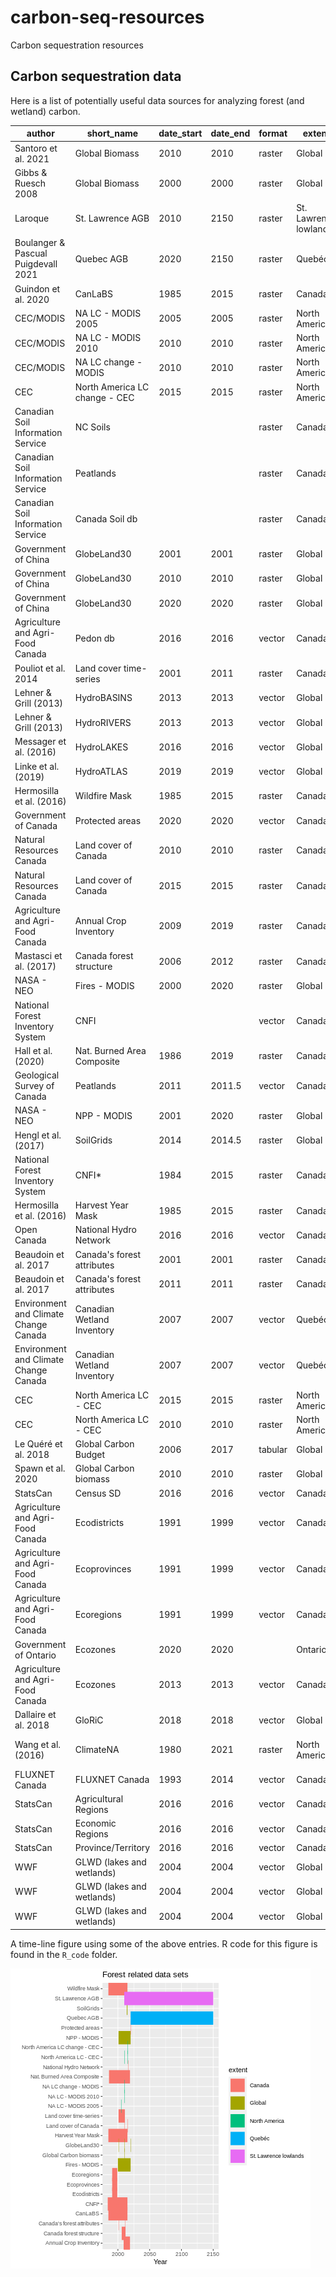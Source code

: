 # carbon-seq-resources
Carbon sequestration resources
## Carbon sequestration data
Here is a list of potentially useful data sources for analyzing forest (and wetland) carbon.

|author|short_name|date_start|date_end|format|extent|potential_uses| url_data|url_paper|
|-----|-----|-----|-----|-----|-----|-----|-----|-----|
|Santoro et al. 2021|Global Biomass|2010|2010|raster|Global||[data link](https://globbiomass.org/wp-content/uploads/GB_Maps/Globbiomass_global_dataset.html)|[paper link](https://doi.org/10.5194/essd-13-3927-2021)|
|Gibbs & Ruesch 2008|Global Biomass|2000|2000|raster|Global||[data link](https://data.ess-dive.lbl.gov/view/doi:10.15485/1463800)||
|Laroque|St. Lawrence AGB|2010|2150|raster|St. Lawrence lowlands||||
|Boulanger & Pascual Puigdevall 2021|Quebec AGB|2020|2150|raster|Quebéc|||[paper link](https://doi.org/10.1007/s10980-021-01241-7)|
|Guindon et al. 2020|CanLaBS|1985|2015|raster|Canada||[data link](https://open.canada.ca/data/en/dataset/b1f61b7e-4ba6-4244-bc79-c1174f2f92cd)|[paper link](https://cdnsciencepub.com/doi/10.1139/cjfr-2020-0353)|
|CEC/MODIS|NA LC - MODIS 2005|2005|2005|raster|North America||[data link]( http://www.cec.org/files/atlas)||
|CEC/MODIS|NA LC - MODIS 2010|2010|2010|raster|North America||[data link]( http://www.cec.org/files/atlas)||
|CEC/MODIS|NA LC change - MODIS|2010|2010|raster|North America||[data link]( http://www.cec.org/files/atlas)||
|CEC|North America LC change - CEC|2015|2015|raster|North America||[data link]( http://www.cec.org/files/atlas)||
|Canadian Soil Information Service|NC Soils|||raster|Canada||[data link](https://sis.agr.gc.ca/cansis/interpretations/carbon/northerncircumpolar.zip)|[paper link](https://sis.agr.gc.ca/cansis/interpretations/carbon/index.html)|
|Canadian Soil Information Service|Peatlands|||raster|Canada||[data link](https://sis.agr.gc.ca/cansis/interpretations/carbon/peatlandofCanada.zip)|[paper link](https://sis.agr.gc.ca/cansis/interpretations/carbon/index.html)|
|Canadian Soil Information Service|Canada Soil db|||raster|Canada||[data link](https://sis.agr.gc.ca/cansis/interpretations/carbon/soilcarbonofCanada.zip)|[paper link](https://sis.agr.gc.ca/cansis/interpretations/carbon/index.html)|
|Government of China|GlobeLand30|2001|2001|raster|Global||[data link](http://www.globallandcover.com/Page/EN_sysFrame/dataIntroduce.html?columnID=81&head=references&para=references&type=data)|[paper link](https://www.nature.com/articles/514434c)|
|Government of China|GlobeLand30|2010|2010|raster|Global||[data link](http://www.globallandcover.com/Page/EN_sysFrame/dataIntroduce.html?columnID=81&head=references&para=references&type=data)|[paper link](https://www.nature.com/articles/514434c)|
|Government of China|GlobeLand30|2020|2020|raster|Global||[data link](http://www.globallandcover.com/Page/EN_sysFrame/dataIntroduce.html?columnID=81&head=references&para=references&type=data)||
|Agriculture and Agri-Food Canada|Pedon db|2016|2016|vector|Canada||[data link](https://open.canada.ca/data/en/dataset/6457fad6-b6f5-47a3-9bd1-ad14aea4b9e0)||
|Pouliot et al. 2014|Land cover time-series|2001|2011|raster|Canada|||[paper link](https://doi.org/10.1016/j.rse.2013.10.004)|
|Lehner & Grill (2013) |HydroBASINS|2013|2013|vector|Global||[data link](https://www.hydrosheds.org/page/hydrobasins)|[paper link](https://doi.org/10.1002/hyp.9740)|
|Lehner & Grill (2013) |HydroRIVERS|2013|2013|vector|Global||[data link](https://www.hydrosheds.org/page/hydrorivers)|[paper link](https://doi.org/10.1002/hyp.9740)|
|Messager et al. (2016)|HydroLAKES|2016|2016|vector|Global||[data link](https://www.hydrosheds.org/page/hydrolakes)|[paper link](https://www.nature.com/articles/ncomms13603)|
|Linke et al. (2019)|HydroATLAS|2019|2019|vector|Global||[data link](https://figshare.com/articles/dataset/HydroATLAS_version_1_0/9890531)|[paper link](https://www.nature.com/articles/s41597-019-0300-6)|
|Hermosilla et al. (2016)|Wildfire Mask|1985|2015|raster|Canada|STSMs|[data link](https://www.tandfonline.com/doi/full/10.1080/17538947.2016.1187673)||
|Government of Canada|Protected areas|2020|2020|vector|Canada||[data link](https://www.canada.ca/en/environment-climate-change/services/national-wildlife-areas/protected-conserved-areas-database.html)||
|Natural Resources Canada |Land cover of Canada|2010|2010|raster|Canada||[data link](https://open.canada.ca/data/en/dataset/c688b87f-e85f-4842-b0e1-a8f79ebf1133)||
|Natural Resources Canada |Land cover of Canada|2015|2015|raster|Canada||[data link](https://open.canada.ca/data/en/dataset/4e615eae-b90c-420b-adee-2ca35896caf6)||
|Agriculture and Agri-Food Canada |Annual Crop Inventory|2009|2019|raster|Canada||[data link](https://www.agr.gc.ca/atlas/data_donnees/agr/annualCropInventory/tif/2019/)||
|Mastasci et al. (2017)|Canada forest structure|2006|2012|raster|Canada|||[paper link](https://www.sciencedirect.com/science/article/pii/S0034425718303572)|
|NASA - NEO|Fires - MODIS|2000|2020|raster|Global||[data link](https://earthobservatory.nasa.gov/global-maps/MOD14A1_M_FIRE)||
|National Forest Inventory System|CNFI|||vector|Canada||||
|Hall et al. (2020)|Nat. Burned Area Composite|1986|2019|raster|Canada|||[paper link](https://www.publish.csiro.au/wf/WF19201)|
|Geological Survey of Canada|Peatlands|2011|2011.5|vector|Canada||[data link](https://geoscan.nrcan.gc.ca/starweb/geoscan/servlet.starweb?path=geoscan/fulle.web&search1=R=288786)||
|NASA - NEO|NPP - MODIS|2001|2020|raster|Global||[data link](https://lpdaac.usgs.gov/products/mod17a3hv006/)||
|Hengl et al. (2017)|SoilGrids|2014|2014.5|raster|Global||[data link](https://journals.plos.org/plosone/article?id=10.1371/journal.pone.0169748)|[paper link](https://soilgrids.org/)|
|National Forest Inventory System|CNFI*|1984|2015|raster|Canada||[data link](https://opendata.nfis.org/mapserver/nfis-change_eng.html)||
|Hermosilla et al. (2016)|Harvest Year Mask|1985|2015|raster|Canada|STSMs|[data link](https://opendata.nfis.org/mapserver/nfis-change_eng.html)|[paper link](https://www.tandfonline.com/doi/full/10.1080/17538947.2016.1187673)|
|Open Canada|National Hydro Network|2016|2016|vector|Canada||[data link](https://open.canada.ca/data/en/dataset/a4b190fe-e090-4e6d-881e-b87956c07977)||
|Beaudoin et al. 2017|Canada's forest attributes|2001|2001|raster|Canada||[data link](https://ftp.maps.canada.ca/pub/nrcan_rncan/Forests_Foret/canada-forests-attributes_attributs-forests-canada/)|[paper link](https://cdnsciencepub.com/doi/10.1139/cjfr-2017-0184)|
|Beaudoin et al. 2017|Canada's forest attributes|2011|2011|raster|Canada||[data link](https://open.canada.ca/data/en/dataset/ec9e2659-1c29-4ddb-87a2-6aced147a990)|[paper link](https://cdnsciencepub.com/doi/10.1139/cjfr-2017-0184)|
|Environment and Climate Change Canada|Canadian Wetland Inventory|2007|2007|vector|Quebéc||[data link](https://open.canada.ca/data/en/dataset/2381fe32-653c-431b-b520-a85b2396e377)||
|Environment and Climate Change Canada|Canadian Wetland Inventory|2007|2007|vector|Quebéc||[data link](https://open.canada.ca/data/en/dataset/09f46d71-6feb-4f8f-8eb5-a58a58b06af5)||
|CEC|North America LC - CEC|2015|2015|raster|North America||[data link]( http://www.cec.org/files/atlas)||
|CEC|North America LC - CEC|2010|2010|raster|North America||[data link]( http://www.cec.org/files/atlas)||
|Le Quéré et al. 2018|Global Carbon Budget|2006|2017|tabular|Global|||[paper link](https://www.icos-cp.eu/science-and-impact/global-carbon-budget/2017)|
|Spawn et al. 2020|Global Carbon biomass|2010|2010|raster|Global||[data link](https://daac.ornl.gov/cgi-bin/dsviewer.pl?ds_id=1763)|[paper link](https://www.nature.com/articles/s41597-020-0444-4)|
|StatsCan|Census SD|2016|2016|vector|Canada||[data link](https://www12.statcan.gc.ca/census-recensement/2011/geo/bound-limit/bound-limit-2016-eng.cfm)||
|Agriculture and Agri-Food Canada |Ecodistricts|1991|1999|vector|Canada||[data link](https://open.canada.ca/data/en/dataset/fe9fd41c-1f67-4bc5-809d-05b62986b26b)||
|Agriculture and Agri-Food Canada |Ecoprovinces|1991|1999|vector|Canada||[data link](https://open.canada.ca/data/en/dataset/98fa7335-fbfe-4289-9a0e-d6bf3874b424)||
|Agriculture and Agri-Food Canada |Ecoregions|1991|1999|vector|Canada||[data link](https://open.canada.ca/data/en/dataset/ade80d26-61f5-439e-8966-73b352811fe6)||
|Government of Ontario|Ecozones|2020|2020||Ontario||[data link](https://open.canada.ca/data/en/dataset/092130fc-7eed-480e-9dee-f0c564ba11df)||
|Agriculture and Agri-Food Canada|Ecozones|2013|2013|vector|Canada||[data link](https://open.canada.ca/data/en/dataset/7ad7ea01-eb23-4824-bccc-66adb7c5bdf8)||
|Dallaire et al. 2018|GloRiC|2018|2018|vector|Global||[data link](https://www.hydrosheds.org/page/gloric)|[paper link](https://iopscience.iop.org/article/10.1088/1748-9326/aad8e9)|
|Wang et al. (2016)|ClimateNA|1980|2021|raster|North America|Account for climate change|[data link](https://sites.ualberta.ca/~ahamann/data/climatena.html)|[paper link](https://journals.plos.org/plosone/article?id=10.1371/journal.pone.0156720)|
|FLUXNET Canada|FLUXNET Canada|1993|2014|vector|Canada|Validate satellite data|[data link](https://daac.ornl.gov/cgi-bin/dsviewer.pl?ds_id=1335)|[paper link](https://daac.ornl.gov/FLUXNET/guides/FLUXNET_Canada.html)|
|StatsCan|Agricultural Regions|2016|2016|vector|Canada||[data link](https://www12.statcan.gc.ca/census-recensement/2011/geo/bound-limit/bound-limit-2016-eng.cfm)||
|StatsCan|Economic Regions|2016|2016|vector|Canada||[data link](https://www12.statcan.gc.ca/census-recensement/2011/geo/bound-limit/bound-limit-2016-eng.cfm)||
|StatsCan|Province/Territory|2016|2016|vector|Canada||[data link](https://www12.statcan.gc.ca/census-recensement/2011/geo/bound-limit/bound-limit-2016-eng.cfm)||
|WWF|GLWD (lakes and wetlands)|2004|2004|vector|Global||[data link](https://www.worldwildlife.org/publications/global-lakes-and-wetlands-database-large-lake-polygons-level-1)||
|WWF|GLWD (lakes and wetlands)|2004|2004|vector|Global||[data link](https://www.worldwildlife.org/publications/global-lakes-and-wetlands-database-small-lake-polygons-level-2)||
|WWF|GLWD (lakes and wetlands)|2004|2004|vector|Global||[data link](https://www.worldwildlife.org/publications/global-lakes-and-wetlands-database-lakes-and-wetlands-grid-level-3)||



A time-line figure using some of the above entries. R code for this figure is found in the `R_code` folder.

![Forest related data time-line](./images/forest_data_sets1.png "Forest related data time-line")
